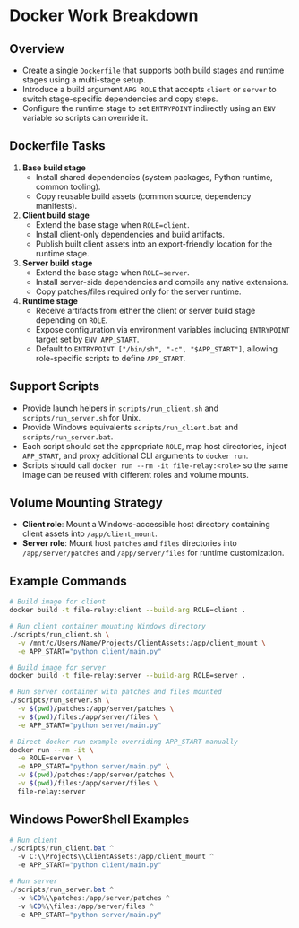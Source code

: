 # Docker Work Breakdown

## Overview
- Create a single `Dockerfile` that supports both build stages and runtime stages using a multi-stage setup.
- Introduce a build argument `ARG ROLE` that accepts `client` or `server` to switch stage-specific dependencies and copy steps.
- Configure the runtime stage to set `ENTRYPOINT` indirectly using an `ENV` variable so scripts can override it.

## Dockerfile Tasks
1. **Base build stage**
   - Install shared dependencies (system packages, Python runtime, common tooling).
   - Copy reusable build assets (common source, dependency manifests).
2. **Client build stage**
   - Extend the base stage when `ROLE=client`.
   - Install client-only dependencies and build artifacts.
   - Publish built client assets into an export-friendly location for the runtime stage.
3. **Server build stage**
   - Extend the base stage when `ROLE=server`.
   - Install server-side dependencies and compile any native extensions.
   - Copy patches/files required only for the server runtime.
4. **Runtime stage**
   - Receive artifacts from either the client or server build stage depending on `ROLE`.
   - Expose configuration via environment variables including `ENTRYPOINT` target set by `ENV APP_START`.
   - Default to `ENTRYPOINT ["/bin/sh", "-c", "$APP_START"]`, allowing role-specific scripts to define `APP_START`.

## Support Scripts
- Provide launch helpers in `scripts/run_client.sh` and `scripts/run_server.sh` for Unix.
- Provide Windows equivalents `scripts/run_client.bat` and `scripts/run_server.bat`.
- Each script should set the appropriate `ROLE`, map host directories, inject `APP_START`, and proxy additional CLI arguments to `docker run`.
- Scripts should call `docker run --rm -it file-relay:<role>` so the same image can be reused with different roles and volume mounts.

## Volume Mounting Strategy
- **Client role**: Mount a Windows-accessible host directory containing client assets into `/app/client_mount`.
- **Server role**: Mount host `patches` and `files` directories into `/app/server/patches` and `/app/server/files` for runtime customization.

## Example Commands
```bash
# Build image for client
docker build -t file-relay:client --build-arg ROLE=client .

# Run client container mounting Windows directory
./scripts/run_client.sh \
  -v /mnt/c/Users/Name/Projects/ClientAssets:/app/client_mount \
  -e APP_START="python client/main.py"

# Build image for server
docker build -t file-relay:server --build-arg ROLE=server .

# Run server container with patches and files mounted
./scripts/run_server.sh \
  -v $(pwd)/patches:/app/server/patches \
  -v $(pwd)/files:/app/server/files \
  -e APP_START="python server/main.py"

# Direct docker run example overriding APP_START manually
docker run --rm -it \
  -e ROLE=server \
  -e APP_START="python server/main.py" \
  -v $(pwd)/patches:/app/server/patches \
  -v $(pwd)/files:/app/server/files \
  file-relay:server
```

## Windows PowerShell Examples
```powershell
# Run client
./scripts/run_client.bat ^
  -v C:\\Projects\\ClientAssets:/app/client_mount ^
  -e APP_START="python client/main.py"

# Run server
./scripts/run_server.bat ^
  -v %CD%\\patches:/app/server/patches ^
  -v %CD%\\files:/app/server/files ^
  -e APP_START="python server/main.py"
```
